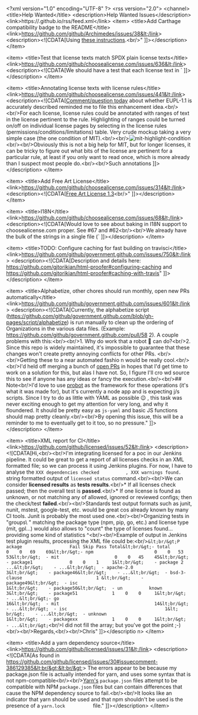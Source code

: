 &lt;?xml version="1.0" encoding="UTF-8" ?&gt;
&lt;rss version="2.0"&gt;
&lt;channel&gt;
&lt;title&gt;Help Wanted&lt;/title&gt;
&lt;description&gt;Help Wanted Issues&lt;/description&gt;
&lt;link&gt;https://.github.io/rss/feed.xml&lt;/link&gt;
&lt;item&gt;
        &lt;title&gt;Add Carthage compatibility badge to the README&lt;/title&gt;
        &lt;link&gt;https://github.com/github/Archimedes/issues/38&lt;/link&gt;
        &lt;description&gt;&lt;![CDATA[Using [these instructions](https://github.com/Carthage/Carthage/blob/7a0153cc164e301c46527f6e20c886728a0dc218/README.md#declare-your-compatibility).&lt;br/&gt;" ]]&gt;&lt;/description&gt;
&lt;/item&gt;

&lt;item&gt;
        &lt;title&gt;Test that license texts match SPDX plain license texts&lt;/title&gt;
        &lt;link&gt;https://github.com/github/choosealicense.com/issues/636&lt;/link&gt;
        &lt;description&gt;&lt;![CDATA[We should have a test that each license text in ` ]]&gt;&lt;/description&gt;
&lt;/item&gt;

&lt;item&gt;
        &lt;title&gt;Annotating license texts with license rules&lt;/title&gt;
        &lt;link&gt;https://github.com/github/choosealicense.com/issues/441&lt;/link&gt;
        &lt;description&gt;&lt;![CDATA[[Comment/question today](https://github.com/github/choosealicense.com/pull/320#issuecomment-230746990) about whether EUPL-1.1 is accurately described reminded me to file this enhancement idea.&lt;br/&gt;&lt;br/&gt;For each license, license rules could be annotated with ranges of text in the license pertinent to the rule. Highlighting of ranges could be turned on/off on individual license pages by selecting in the license rules (permissions/conditions/limitations) table. Very crude mockup taking a very simple case (the one condition of MIT).&lt;br/&gt;&lt;br/&gt;![mit-highlight-condition](https://cloud.githubusercontent.com/assets/40415/16633043/25735510-437c-11e6-84f8-1e504d48f345.png)&lt;br/&gt;&lt;br/&gt;Obviously this is not a big help for MIT, but for longer licenses, it can be tricky to figure out what bits of the license are pertinent for a particular rule, at least if you only want to read once, which is more already than I suspect most people do.&lt;br/&gt;&lt;br/&gt;Such annotations  ]]&gt;&lt;/description&gt;
&lt;/item&gt;

&lt;item&gt;
        &lt;title&gt;Add Free Art License&lt;/title&gt;
        &lt;link&gt;https://github.com/github/choosealicense.com/issues/314&lt;/link&gt;
        &lt;description&gt;&lt;![CDATA[[Free Art License 1.3](http://artlibre.org/licence/lal/en/)&lt;br/&gt;" ]]&gt;&lt;/description&gt;
&lt;/item&gt;

&lt;item&gt;
        &lt;title&gt;I18N&lt;/title&gt;
        &lt;link&gt;https://github.com/github/choosealicense.com/issues/68&lt;/link&gt;
        &lt;description&gt;&lt;![CDATA[Would love to see about baking in I18N support to choosealicense.com proper. See #67 and #62&lt;br/&gt;&lt;br/&gt;We already have the bulk of the strings in a single file (` ]]&gt;&lt;/description&gt;
&lt;/item&gt;

&lt;item&gt;
        &lt;title&gt;TODO: Configure caching for fast building on travisci&lt;/title&gt;
        &lt;link&gt;https://github.com/github/government.github.com/issues/750&lt;/link&gt;
        &lt;description&gt;&lt;![CDATA[Description and details here: https://github.com/gjtorikian/html-proofer#configuring-caching and https://github.com/gjtorikian/html-proofer#caching-with-travis" ]]&gt;&lt;/description&gt;
&lt;/item&gt;

&lt;item&gt;
        &lt;title&gt;Alphabetize, other chores should run monthly, open new PRs automatically&lt;/title&gt;
        &lt;link&gt;https://github.com/github/government.github.com/issues/601&lt;/link&gt;
        &lt;description&gt;&lt;![CDATA[Currently, the alphabetize script (https://github.com/github/government.github.com/blob/gh-pages/script/alphabetize)  is run manually to clean up the ordering of Organizations in the various data files. (Example: https://github.com/github/government.github.com/pull/58          2). A couple problems with this:&lt;br/&gt;&lt;br/&gt;1. Why do work that a robot 🤖 can do?&lt;br/&gt;2. Since this repo is widely maintained, it's impossible to guarantee that these changes won't create pretty annoying conflicts for other PRs. &lt;br/&gt;&lt;br/&gt;Getting these to a near automated fashio          n would be really cool.&lt;br/&gt;&lt;br/&gt;I'd held off merging a bunch of [open PRs](https://github.com/github/government.github.com/pulls?utf8=%E2%9C%93&q=is%3Apr%20is%3Aopen%20updated%3A%3E2017-07-01) in hopes that I'd get time to work on a solution for this, but alas I have not. So, I figure I'll cro          wd source this to see if anyone has any ideas or fancy the execution.&lt;br/&gt;&lt;br/&gt;## Note&lt;br/&gt;I'd love to use [probot](https://probot.github.io) as the framework for these operations (it's what it was made for), but it's currently a node app and is expecting j/s scripts. Since I try to do as           little with YAML as possible 😉 , this task was never exciting enough to get my attention for very long, and why it floundered. It should be pretty easy as `js-yaml` and basic JS functions should map pretty cleanly.&lt;br/&gt;&lt;br/&gt;By opening this issue, this will be a reminder to me to eventually get           to it too, so no pressure." ]]&gt;&lt;/description&gt;
&lt;/item&gt;

&lt;item&gt;
        &lt;title&gt;XML report for CI&lt;/title&gt;
        &lt;link&gt;https://github.com/github/licensed/issues/52&lt;/link&gt;
        &lt;description&gt;&lt;![CDATA[Hi,&lt;br/&gt;&lt;br/&gt;I'm integrating licensed for a poc in our Jenkins pipeline. It could be great to get a report of all licenses checks in an XML formatted file; so we can process it using Jenkins plugins. For now, I have to analyse the `XXX dependencies checked          , XXX warnings found.` string formatted output of `licensed status` command.&lt;br/&gt;&lt;br/&gt;We can consider **licensed results** as **tests results**.&lt;br/&gt;* If all licenses check passed; then the overall test is **passed**.&lt;br/&gt;* If one license is found as unknown, or not matching any of           allowed, ignored or reviewed configs; then the check/test **failed**.&lt;br/&gt;&lt;br/&gt;Standards test output formats such as junit, nunit, mstest, google-test, etc. would be great cos already known by many CI tools. Junit is probably the most used one.&lt;br/&gt;&lt;br/&gt;Organizing tests in \"groups\          " matching the package type (npm, pip, go, etc.) and license type (mit, gpl...) would also allows to \"count\" the type of licenses found... providing some kind of statistics ^&lt;br/&gt;&lt;br/&gt;Example of output in Jenkins test plugin results, processing the XML file could be:&lt;br/&gt;```&lt;br/&gt;P          ackage                  Fail Skip Pass Total&lt;br/&gt;- total                     0    0   69    69&lt;br/&gt;- npm                       0    0   53    53&lt;br/&gt;  - mit                     0    0   45    45&lt;br/&gt;    - package1              0    0    1     1&lt;br/&gt;    - package 2                       ...&lt;br/&gt;    - ...&lt;br/&gt;  - apache-2.0                              3&lt;br/&gt;    - package46&lt;br/&gt;    - ...&lt;br/&gt;  - bsd-3-clause                            1 &lt;br/&gt;    - package49&lt;br/&gt;  - isc                                     1&lt;br/&gt;    - package50&lt;br/&gt;  - un          known                                 3&lt;br/&gt;    - package51             1    0    0     1&lt;br/&gt;    - ...&lt;br/&gt;- go                                       16&lt;br/&gt;  - mit                                    14&lt;br/&gt;    - ...&lt;br/&gt;  - isc                                     1&lt;          br/&gt;    - ...&lt;br/&gt;  - unknown                                 1&lt;br/&gt;    - packagexx             1    0    0     1&lt;br/&gt;    - ...&lt;br/&gt;```&lt;br/&gt;I did not fill the array; but you've got the point ;-)&lt;br/&gt;&lt;br/&gt;Regards,&lt;br/&gt;&lt;br/&gt;Chris" ]]&gt;&lt;/descriptio          n&gt;
&lt;/item&gt;

&lt;item&gt;
        &lt;title&gt;Add a yarn dependency source&lt;/title&gt;
        &lt;link&gt;https://github.com/github/licensed/issues/31&lt;/link&gt;
        &lt;description&gt;&lt;![CDATA[As found in https://github.com/github/licensed/issues/30#issuecomment-386129385&lt;br/&gt;&lt;br/&gt;&gt; The errors appear to be because my package.json file is actually intended for yarn, and uses some syntax that is not npm-compatible&lt;br/&gt;&lt;br/&gt;[Yarn's](          https://yarnpkg.com/) `package.json` files attempt to be compatible with NPM `package.json` files but can contain differences that cause the NPM dependency source to fail.&lt;br/&gt;&lt;br/&gt;It looks like an indicator that yarn should be used and that npm shouldn't be used is the presence of a `yarn.lock          ` file." ]]&gt;&lt;/description&gt;
&lt;/item&gt;
